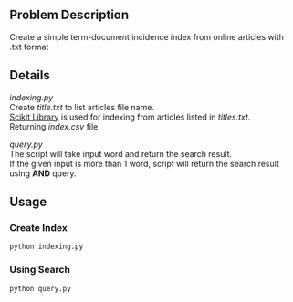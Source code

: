 ## Problem Description
Create a simple term-document incidence index from online articles with .txt format <br/>

## Details
*indexing.py*<br/>
Create *title.txt* to list articles file name. <br/>
[Scikit Library](https://scikit-learn.org/stable/modules/generated/sklearn.feature_extraction.text.CountVectorizer.html) is used for indexing from articles listed in *titles.txt*. <br/>
Returning *index.csv* file. <br/>

*query.py*<br/>
The script will take input word and return the search result. <br/>
If the given input is more than 1 word, script will return the search result using **AND** query. <br/>

## Usage
### Create Index
```
python indexing.py
```

### Using Search
```
python query.py
```


